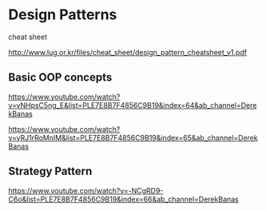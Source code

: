 # Design Patterns

cheat sheet

http://www.lug.or.kr/files/cheat_sheet/design_pattern_cheatsheet_v1.pdf

## Basic OOP concepts

https://www.youtube.com/watch?v=vNHpsC5ng_E&list=PLE7E8B7F4856C9B19&index=64&ab_channel=DerekBanas

https://www.youtube.com/watch?v=yRJ1rRoMnIM&list=PLE7E8B7F4856C9B19&index=65&ab_channel=DerekBanas

## Strategy Pattern

https://www.youtube.com/watch?v=-NCgRD9-C6o&list=PLE7E8B7F4856C9B19&index=66&ab_channel=DerekBanas






